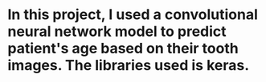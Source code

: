 # In this project, I used a convolutional neural network model to predict patient's age based on their tooth images. The libraries used is keras.
